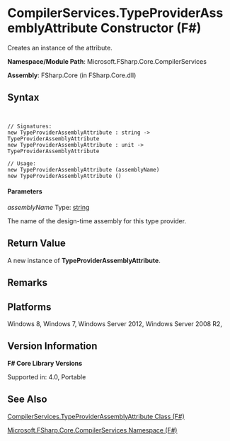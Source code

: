 # CompilerServices.TypeProviderAssemblyAttribute Constructor (F#)

Creates an instance of the attribute.

**Namespace/Module Path**: Microsoft.FSharp.Core.CompilerServices

**Assembly**: FSharp.Core (in FSharp.Core.dll)


## Syntax


```


// Signatures:
new TypeProviderAssemblyAttribute : string -> TypeProviderAssemblyAttribute
new TypeProviderAssemblyAttribute : unit -> TypeProviderAssemblyAttribute

// Usage:
new TypeProviderAssemblyAttribute (assemblyName)
new TypeProviderAssemblyAttribute ()

```



#### Parameters
*assemblyName*
Type:  [string](http://msdn.microsoft.com/en-us/library/12b97856-ec80-4f70-a018-afb0753f755a)


The name of the design-time assembly for this type provider.




## Return Value
A new instance of **TypeProviderAssemblyAttribute**.


## Remarks

## Platforms
Windows 8, Windows 7, Windows Server 2012, Windows Server 2008 R2,


## Version Information
**F# Core Library Versions**

Supported in: 4.0, Portable


## See Also
[CompilerServices.TypeProviderAssemblyAttribute Class &#40;F&#35;&#41;](CompilerServices.TypeProviderAssemblyAttribute-Class-%5BFSharp%5D.md)

[Microsoft.FSharp.Core.CompilerServices Namespace &#40;F&#35;&#41;](Microsoft.FSharp.Core.CompilerServices-Namespace-%5BFSharp%5D.md)

